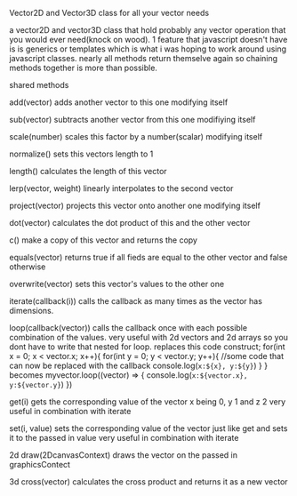 Vector2D and Vector3D class for all your vector needs

a vector2D and vector3D class that hold probably any vector operation that you would ever need(knock on wood).
1 feature that javascript doesn't have is is generics or templates which is what i was hoping to work around using javascript classes.
nearly all methods return themselve again so chaining methods together is more than possible.

shared methods

add(vector)
adds another vector to this one modifying itself

sub(vector)
subtracts another vector from this one modifiying itself

scale(number)
scales this factor by a number(scalar) modifying itself

normalize()
sets this vectors length to 1

length()
calculates the length of this vector

lerp(vector, weight)
linearly interpolates to the second vector

project(vector)
projects this vector onto another one modifying itself

dot(vector)
calculates the dot product of this and the other vector

c()
make a copy of this vector and returns the copy

equals(vector)
returns true if all fieds are equal to the other vector and false otherwise

overwrite(vector)
sets this vector's values to the other one

iterate(callback(i))
calls the callback as many times as the vector has dimensions.

loop(callback(vector))
calls the callback once with each possible combination of the values.
very useful with 2d vectors and 2d arrays so you dont have to write that nested for loop.
replaces this code construct;
for(int x = 0; x < vector.x; x++){
    for(int y = 0; y < vector.y; y++){
        //some code that can now be replaced with the callback
        console.log(`x:${x}, y:${y}`)
    }
}
becomes
myvector.loop((vector) => {
    console.log(`x:${vector.x}, y:${vector.y}`)
})

get(i)
gets the corresponding value of the vector x being 0, y 1 and z 2
very useful in combination with iterate

set(i, value)
sets the corresponding value of the vector just like get and sets it to the passed in value
very useful in combination with iterate

2d
draw(2DcanvasContext)
draws the vector on the passed in graphicsContect

3d
cross(vector)
calculates the cross product and returns it as a new vector